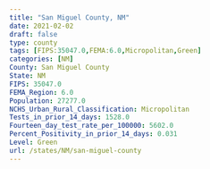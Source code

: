 ```yaml
---
title: "San Miguel County, NM"
date: 2021-02-02
draft: false
type: county
tags: [FIPS:35047.0,FEMA:6.0,Micropolitan,Green]
categories: [NM]
County: San Miguel County
State: NM
FIPS: 35047.0
FEMA_Region: 6.0
Population: 27277.0
NCHS_Urban_Rural_Classification: Micropolitan
Tests_in_prior_14_days: 1528.0
Fourteen_day_test_rate_per_100000: 5602.0
Percent_Positivity_in_prior_14_days: 0.031
Level: Green
url: /states/NM/san-miguel-county
---
```



